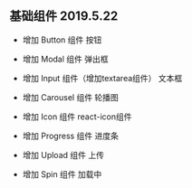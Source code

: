 ## 基础组件 2019.5.22

* 增加 Button 组件    按钮

* 增加 Modal 组件     弹出框

* 增加 Input 组件（增加textarea组件）   文本框

* 增加 Carousel 组件     轮播图

* 增加 Icon 组件    react-icon组件

* 增加 Progress 组件    进度条

* 增加 Upload 组件    上传

* 增加 Spin 组件    加载中

